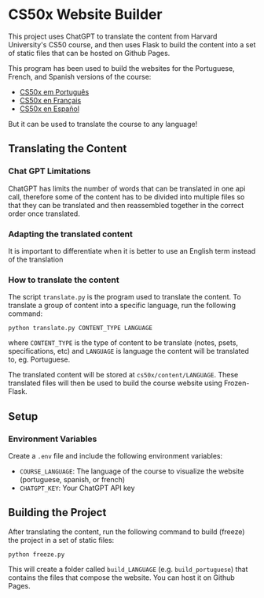 # CS50x Website Builder

This project uses ChatGPT to translate the content from Harvard University's CS50 course, and then uses Flask to build the content into a set of static files that can be hosted on Github Pages.

This program has been used to build the websites for the Portuguese, French, and Spanish versions of the course:

- [CS50x em Português](https://cs50xemportugues.github.io/)
- [CS50x en Français](https://cs50xenfrancais.github.io/)
- [CS50x en Español](https://cs50xenespanol.github.io/)

But it can be used to translate the course to any language!

## Translating the Content

### Chat GPT Limitations

ChatGPT has limits the number of words that can be translated in one api call, therefore some of the content has to be divided into multiple files so that they can be translated and then reassembled together in the correct order once translated.

### Adapting the translated content

It is important to differentiate when it is better to use an English term instead of the translation

### How to translate the content

The script `translate.py` is the program used to translate the content. To translate a group of content into a specific language, run the following command:

`python translate.py CONTENT_TYPE LANGUAGE`

where `CONTENT_TYPE` is the type of content to be translate (notes, psets, specifications, etc) and `LANGUAGE` is language the content will be translated to, eg. Portuguese.

The translated content will be stored at `cs50x/content/LANGUAGE`. These translated files will then be used to build the course website using Frozen-Flask.

## Setup

### Environment Variables

Create a `.env` file and include the following environment variables:

- `COURSE_LANGUAGE`: The language of the course to visualize the website (portuguese, spanish, or french)
- `CHATGPT_KEY`: Your ChatGPT API key

## Building the Project

After translating the content, run the following command to build (freeze) the project in a set of static files:

`python freeze.py`

This will create a folder called `build_LANGUAGE` (e.g. `build_portuguese`) that contains the files that compose the website. You can host it on Github Pages.